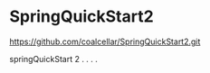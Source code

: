 # SpringQuickStart2
https://github.com/coalcellar/SpringQuickStart2.git


springQuickStart 2 . . . .
